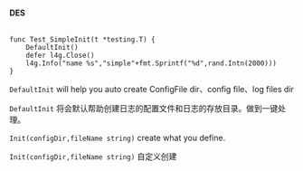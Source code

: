 #### DES

```golang

func Test_SimpleInit(t *testing.T) {
	DefaultInit()
	defer l4g.Close()
	l4g.Info("name %s","simple"+fmt.Sprintf("%d",rand.Intn(2000)))
}

```

`DefaultInit` will help you auto create ConfigFile dir、config file、log files dir

`DefaultInit` 将会默认帮助创建日志的配置文件和日志的存放目录。做到一键处理。

`Init(configDir,fileName string)` create what you define.

`Init(configDir,fileName string)` 自定义创建
